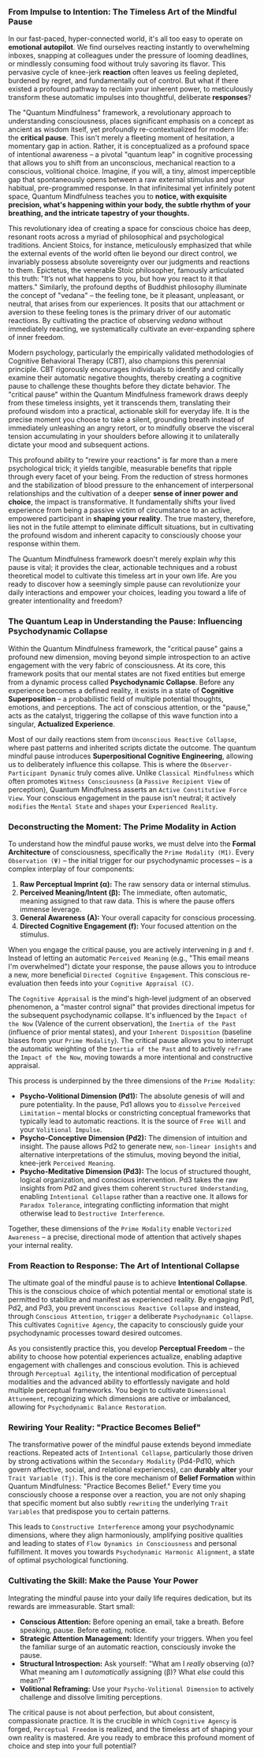 ### From Impulse to Intention: The Timeless Art of the Mindful Pause

In our fast-paced, hyper-connected world, it's all too easy to operate on **emotional autopilot**. We find ourselves reacting instantly to overwhelming inboxes, snapping at colleagues under the pressure of looming deadlines, or mindlessly consuming food without truly savoring its flavor. This pervasive cycle of knee-jerk **reaction** often leaves us feeling depleted, burdened by regret, and fundamentally out of control. But what if there existed a profound pathway to reclaim your inherent power, to meticulously transform these automatic impulses into thoughtful, deliberate **responses**?

The "Quantum Mindfulness" framework, a revolutionary approach to understanding consciousness, places significant emphasis on a concept as ancient as wisdom itself, yet profoundly re-contextualized for modern life: the **critical pause**. This isn't merely a fleeting moment of hesitation, a momentary gap in action. Rather, it is conceptualized as a profound space of intentional awareness – a pivotal "quantum leap" in cognitive processing that allows you to shift from an unconscious, mechanical reaction to a conscious, volitional choice. Imagine, if you will, a tiny, almost imperceptible gap that spontaneously opens between a raw external stimulus and your habitual, pre-programmed response. In that infinitesimal yet infinitely potent space, Quantum Mindfulness teaches you to **notice, with exquisite precision, what's happening within your body, the subtle rhythm of your breathing, and the intricate tapestry of your thoughts.**

This revolutionary idea of creating a space for conscious choice has deep, resonant roots across a myriad of philosophical and psychological traditions. Ancient Stoics, for instance, meticulously emphasized that while the external events of the world often lie beyond our direct control, we invariably possess absolute sovereignty over our judgments and reactions to them. Epictetus, the venerable Stoic philosopher, famously articulated this truth: "It’s not what happens to you, but how you react to it that matters." Similarly, the profound depths of Buddhist philosophy illuminate the concept of "vedana" – the feeling tone, be it pleasant, unpleasant, or neutral, that arises from our experiences. It posits that our attachment or aversion to these feeling tones is the primary driver of our automatic reactions. By cultivating the practice of observing *vedana* without immediately reacting, we systematically cultivate an ever-expanding sphere of inner freedom.

Modern psychology, particularly the empirically validated methodologies of Cognitive Behavioral Therapy (CBT), also champions this perennial principle. CBT rigorously encourages individuals to identify and critically examine their automatic negative thoughts, thereby creating a cognitive pause to challenge these thoughts before they dictate behavior. The "critical pause" within the Quantum Mindfulness framework draws deeply from these timeless insights, yet it transcends them, translating their profound wisdom into a practical, actionable skill for everyday life. It is the precise moment you choose to take a silent, grounding breath instead of immediately unleashing an angry retort, or to mindfully observe the visceral tension accumulating in your shoulders before allowing it to unilaterally dictate your mood and subsequent actions.

This profound ability to "rewire your reactions" is far more than a mere psychological trick; it yields tangible, measurable benefits that ripple through every facet of your being. From the reduction of stress hormones and the stabilization of blood pressure to the enhancement of interpersonal relationships and the cultivation of a deeper **sense of inner power and choice**, the impact is transformative. It fundamentally shifts your lived experience from being a passive victim of circumstance to an active, empowered participant in **shaping your reality**. The true mastery, therefore, lies not in the futile attempt to eliminate difficult situations, but in cultivating the profound wisdom and inherent capacity to consciously choose your response within them.

The Quantum Mindfulness framework doesn't merely explain *why* this pause is vital; it provides the clear, actionable techniques and a robust theoretical model to cultivate this timeless art in your own life. Are you ready to discover how a seemingly simple pause can revolutionize your daily interactions and empower your choices, leading you toward a life of greater intentionality and freedom?

### The Quantum Leap in Understanding the Pause: Influencing Psychodynamic Collapse

Within the Quantum Mindfulness framework, the "critical pause" gains a profound new dimension, moving beyond simple introspection to an active engagement with the very fabric of consciousness. At its core, this framework posits that our mental states are not fixed entities but emerge from a dynamic process called **Psychodynamic Collapse**. Before any experience becomes a defined reality, it exists in a state of **Cognitive Superposition** – a probabilistic field of multiple potential thoughts, emotions, and perceptions. The act of conscious attention, or the "pause," acts as the catalyst, triggering the collapse of this wave function into a singular, **Actualized Experience**.

Most of our daily reactions stem from `Unconscious Reactive Collapse`, where past patterns and inherited scripts dictate the outcome. The quantum mindful pause introduces **Superpositional Cognitive Engineering**, allowing us to deliberately influence this collapse. This is where the `Observer-Participant Dynamic` truly comes alive. Unlike `Classical Mindfulness` which often promotes `Witness Consciousness` (a `Passive Recipient View` of perception), Quantum Mindfulness asserts an `Active Constitutive Force View`. Your conscious engagement in the pause isn't neutral; it actively `modifies` the `Mental State` and `shapes` your `Experienced Reality`.

### Deconstructing the Moment: The Prime Modality in Action

To understand how the mindful pause works, we must delve into the **Formal Architecture** of consciousness, specifically the `Prime Modality (M1)`. Every `Observation (Ψ)` – the initial trigger for our psychodynamic processes – is a complex interplay of four components:
1.  **Raw Perceptual Imprint (α):** The raw sensory data or internal stimulus.
2.  **Perceived Meaning/Intent (β):** The immediate, often automatic, meaning assigned to that raw data. This is where the pause offers immense leverage.
3.  **General Awareness (A):** Your overall capacity for conscious processing.
4.  **Directed Cognitive Engagement (f):** Your focused attention on the stimulus.

When you engage the critical pause, you are actively intervening in `β` and `f`. Instead of letting an automatic `Perceived Meaning` (e.g., "This email means I'm overwhelmed") dictate your response, the pause allows you to introduce a new, more beneficial `Directed Cognitive Engagement`. This conscious re-evaluation then feeds into your `Cognitive Appraisal (C)`.

The `Cognitive Appraisal` is the mind's high-level judgment of an observed phenomenon, a "master control signal" that provides directional impetus for the subsequent psychodynamic collapse. It's influenced by the `Impact of the Now` (Valence of the current observation), the `Inertia of the Past` (influence of prior mental states), and your `Inherent Disposition` (baseline biases from your `Prime Modality`). The critical pause allows you to interrupt the automatic weighting of the `Inertia of the Past` and to actively `reframe` the `Impact of the Now`, moving towards a more intentional and constructive appraisal.

This process is underpinned by the three dimensions of the `Prime Modality`:
*   **Psycho-Volitional Dimension (Pd1):** The absolute genesis of will and pure potentiality. In the pause, Pd1 allows you to `dissolve` `Perceived Limitation` – mental blocks or constricting conceptual frameworks that typically lead to automatic reactions. It is the source of `Free Will` and your `Volitional Impulse`.
*   **Psycho-Conceptive Dimension (Pd2):** The dimension of intuition and insight. The pause allows Pd2 to generate new, `non-linear insights` and alternative interpretations of the stimulus, moving beyond the initial, knee-jerk `Perceived Meaning`.
*   **Psycho-Meditative Dimension (Pd3):** The locus of structured thought, logical organization, and conscious intervention. Pd3 takes the raw insights from Pd2 and gives them coherent `Structured Understanding`, enabling `Intentional Collapse` rather than a reactive one. It allows for `Paradox Tolerance`, integrating conflicting information that might otherwise lead to `Destructive Interference`.

Together, these dimensions of the `Prime Modality` enable `Vectorized Awareness` – a precise, directional mode of attention that actively shapes your internal reality.

### From Reaction to Response: The Art of Intentional Collapse

The ultimate goal of the mindful pause is to achieve **Intentional Collapse**. This is the conscious choice of which potential mental or emotional state is permitted to stabilize and manifest as experienced reality. By engaging Pd1, Pd2, and Pd3, you prevent `Unconscious Reactive Collapse` and instead, through `Conscious Attention`, `trigger` a deliberate `Psychodynamic Collapse`. This cultivates `Cognitive Agency`, the capacity to consciously guide your psychodynamic processes toward desired outcomes.

As you consistently practice this, you develop **Perceptual Freedom** – the ability to choose how potential experiences actualize, enabling adaptive engagement with challenges and conscious evolution. This is achieved through `Perceptual Agility`, the intentional modification of perceptual modalities and the advanced ability to effortlessly navigate and hold multiple perceptual frameworks. You begin to cultivate `Dimensional Attunement`, recognizing which dimensions are active or imbalanced, allowing for `Psychodynamic Balance Restoration`.

### Rewiring Your Reality: "Practice Becomes Belief"

The transformative power of the mindful pause extends beyond immediate reactions. Repeated acts of `Intentional Collapse`, particularly those driven by strong activations within the `Secondary Modality` (Pd4-Pd10, which govern affective, social, and relational experiences), can **durably alter** your `Trait Variable (Tj)`. This is the core mechanism of **Belief Formation** within Quantum Mindfulness: "Practice Becomes Belief." Every time you consciously choose a response over a reaction, you are not only shaping that specific moment but also subtly `rewriting` the underlying `Trait Variables` that predispose you to certain patterns.

This leads to `Constructive Interference` among your psychodynamic dimensions, where they align harmoniously, amplifying positive qualities and leading to states of `Flow Dynamics in Consciousness` and personal fulfillment. It moves you towards `Psychodynamic Harmonic Alignment`, a state of optimal psychological functioning.

### Cultivating the Skill: Make the Pause Your Power

Integrating the mindful pause into your daily life requires dedication, but its rewards are immeasurable. Start small:
*   **Conscious Attention:** Before opening an email, take a breath. Before speaking, pause. Before eating, notice.
*   **Strategic Attention Management:** Identify your triggers. When you feel the familiar surge of an automatic reaction, consciously invoke the pause.
*   **Structural Introspection:** Ask yourself: "What am I *really* observing (α)? What meaning am I *automatically* assigning (β)? What *else* could this mean?"
*   **Volitional Reframing:** Use your `Psycho-Volitional Dimension` to actively challenge and dissolve limiting perceptions.

The critical pause is not about perfection, but about consistent, compassionate practice. It is the crucible in which `Cognitive Agency` is forged, `Perceptual Freedom` is realized, and the timeless art of shaping your own reality is mastered. Are you ready to embrace this profound moment of choice and step into your full potential?